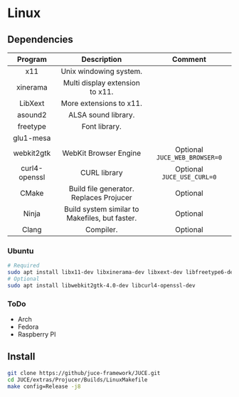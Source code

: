 # Linux

## Dependencies

|    Program    |                  Description                   |            Comment            |
| :-----------: | :--------------------------------------------: | :---------------------------: |
|      x11      |             Unix windowing system.             |                               |
|   xinerama    |        Multi display extension to x11.         |                               |
|    LibXext    |            More extensions to x11.             |                               |
|    asound2    |              ALSA sound library.               |                               |
|   freetype    |                 Font library.                  |                               |
|   glu1-mesa   |                                                |                               |
|  webkit2gtk   |             WebKit Browser Engine              | Optional `JUCE_WEB_BROWSER=0` |
| curl4-openssl |                  CURL library                  |  Optional `JUCE_USE_CURL=0`   |
|     CMake     |    Build file generator. Replaces Projucer     |           Optional            |
|     Ninja     | Build system similar to Makefiles, but faster. |           Optional            |
|     Clang     |                   Compiler.                    |           Optional            |

### Ubuntu

```sh
# Required
sudo apt install libx11-dev libxinerama-dev libxext-dev libfreetype6-dev libasound2-dev libglu1-mesa-dev
# Optional
sudo apt install libwebkit2gtk-4.0-dev libcurl4-openssl-dev
```

### ToDo

- Arch
- Fedora
- Raspberry PI

## Install

```sh
git clone https://github/juce-framework/JUCE.git
cd JUCE/extras/Projucer/Builds/LinuxMakefile
make config=Release -j8
```
